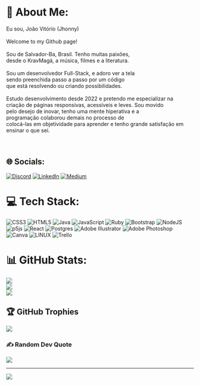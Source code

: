# 💫 About Me:
Eu sou, João Vitório (Jhonny)<br><br>Welcome to my Github page!<br><br>Sou de Salvador-Ba, Brasil. Tenho muitas paixões, <br>desde o KravMagá, a música, filmes e a literatura.<br><br>Sou um desenvolvedor Full-Stack, e adoro ver a tela <br>sendo preenchida passo a passo por um código <br>que está resolvendo ou criando possibilidades.<br><br>Estudo desenvolvimento desde 2022 e pretendo me especializar na <br>criação de páginas responsivas, acessíveis e leves. Sou movido <br>pelo desejo de inovar, tenho uma mente hiperativa e a <br>programação colaborou demais no processo de <br>colocá-las em objetividade para aprender e tenho grande satisfação em ensinar o que sei.<br><br><br>


## 🌐 Socials:
[![Discord](https://img.shields.io/badge/Discord-%237289DA.svg?logo=discord&logoColor=white)](https://discord.gg/joaovictorio) [![LinkedIn](https://img.shields.io/badge/LinkedIn-%230077B5.svg?logo=linkedin&logoColor=white)](https://linkedin.com/in/https://www.linkedin.com/in/joaovitorio1/) [![Medium](https://img.shields.io/badge/Medium-12100E?logo=medium&logoColor=white)](https://medium.com/@https://medium.com/@victoriojoao92) 

# 💻 Tech Stack:
![CSS3](https://img.shields.io/badge/css3-%231572B6.svg?style=for-the-badge&logo=css3&logoColor=white) ![HTML5](https://img.shields.io/badge/html5-%23E34F26.svg?style=for-the-badge&logo=html5&logoColor=white) ![Java](https://img.shields.io/badge/java-%23ED8B00.svg?style=for-the-badge&logo=java&logoColor=white) ![JavaScript](https://img.shields.io/badge/javascript-%23323330.svg?style=for-the-badge&logo=javascript&logoColor=%23F7DF1E) ![Ruby](https://img.shields.io/badge/ruby-%23CC342D.svg?style=for-the-badge&logo=ruby&logoColor=white) ![Bootstrap](https://img.shields.io/badge/bootstrap-%23563D7C.svg?style=for-the-badge&logo=bootstrap&logoColor=white) ![NodeJS](https://img.shields.io/badge/node.js-6DA55F?style=for-the-badge&logo=node.js&logoColor=white) ![p5js](https://img.shields.io/badge/p5.js-ED225D?style=for-the-badge&logo=p5.js&logoColor=FFFFFF) ![React](https://img.shields.io/badge/react-%2320232a.svg?style=for-the-badge&logo=react&logoColor=%2361DAFB) ![Postgres](https://img.shields.io/badge/postgres-%23316192.svg?style=for-the-badge&logo=postgresql&logoColor=white) ![Adobe Illustrator](https://img.shields.io/badge/adobeillustrator-%23FF9A00.svg?style=for-the-badge&logo=adobeillustrator&logoColor=white) ![Adobe Photoshop](https://img.shields.io/badge/adobephotoshop-%2331A8FF.svg?style=for-the-badge&logo=adobephotoshop&logoColor=white) ![Canva](https://img.shields.io/badge/Canva-%2300C4CC.svg?style=for-the-badge&logo=Canva&logoColor=white) ![LINUX](https://img.shields.io/badge/Linux-FCC624?style=for-the-badge&logo=linux&logoColor=black) ![Trello](https://img.shields.io/badge/Trello-%23026AA7.svg?style=for-the-badge&logo=Trello&logoColor=white)
# 📊 GitHub Stats:
![](https://github-readme-stats.vercel.app/api?username=JoaoVictorio&theme=merko&hide_border=true&include_all_commits=false&count_private=false)<br/>
![](https://github-readme-streak-stats.herokuapp.com/?user=JoaoVictorio&theme=merko&hide_border=true)<br/>
![](https://github-readme-stats.vercel.app/api/top-langs/?username=JoaoVictorio&theme=merko&hide_border=true&include_all_commits=false&count_private=false&layout=compact)

## 🏆 GitHub Trophies
![](https://github-profile-trophy.vercel.app/?username=JoaoVictorio&theme=matrix&no-frame=true&no-bg=true&margin-w=4)

### ✍️ Random Dev Quote
![](https://quotes-github-readme.vercel.app/api?type=horizontal&theme=merko)

---
[![](https://visitcount.itsvg.in/api?id=JoaoVictorio&icon=0&color=0)](https://visitcount.itsvg.in)

<!-- Proudly created with GPRM ( https://gprm.itsvg.in ) -->
